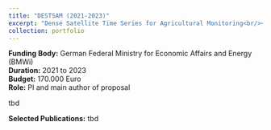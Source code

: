 ```yaml
---
title: "DESTSAM (2021-2023)"
excerpt: "Dense Satellite Time Series for Agricultural Monitoring<br/><img src='/images/DESTSAM.png' height='300'>"
collection: portfolio
---
```


__Funding Body:__ German Federal Ministry for Economic Affairs and Energy (BMWi)  
__Duration:__ 2021 to 2023  
__Budget:__ 170.000 Euro  
__Role:__ PI and main author of proposal

tbd

__Selected Publications:__
tbd

